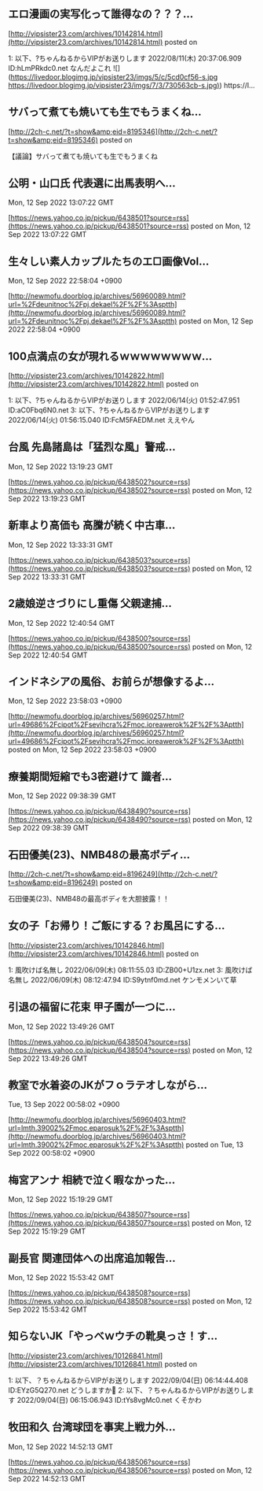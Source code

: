 

## エロ漫画の実写化って誰得なの？？？...
  

[http://vipsister23.com/archives/10142814.html](http://vipsister23.com/archives/10142814.html)
posted on 

<!--more-->

1: 以下、?ちゃんねるからVIPがお送りします 2022/08/11(木) 20:37:06.909 ID:hLmPRkdc0.net なんだよこれ ![](https://livedoor.blogimg.jp/vipsister23/imgs/5/c/5cd0cf56-s.jpg [https://livedoor.blogimg.jp/vipsister23/imgs/7/3/730563cb-s.jpg)](https://livedoor.blogimg.jp/vipsister23/imgs/7/3/730563cb-s.jpg)) https://l...

## サバって煮ても焼いても生でもうまくね...
  

[http://2ch-c.net/?t=show&amp;eid=8195346](http://2ch-c.net/?t=show&amp;eid=8195346)
posted on 

<!--more-->

【議論】サバって煮ても焼いても生でもうまくね

## 公明・山口氏 代表選に出馬表明へ...
  Mon, 12 Sep 2022 13:07:22 GMT

[https://news.yahoo.co.jp/pickup/6438501?source=rss](https://news.yahoo.co.jp/pickup/6438501?source=rss)
posted on Mon, 12 Sep 2022 13:07:22 GMT

<!--more-->



## 生々しい素人カップルたちのエ□画像Vol...
  Mon, 12 Sep 2022 22:58:04 +0900

[http://newmofu.doorblog.jp/archives/56960089.html?url=%2Fdeunitnoc%2Fpj.dekael%2F%2F%3Asptth](http://newmofu.doorblog.jp/archives/56960089.html?url=%2Fdeunitnoc%2Fpj.dekael%2F%2F%3Asptth)
posted on Mon, 12 Sep 2022 22:58:04 +0900

<!--more-->



## 100点満点の女が現れるｗｗｗｗｗｗｗｗ...
  

[http://vipsister23.com/archives/10142822.html](http://vipsister23.com/archives/10142822.html)
posted on 

<!--more-->

1: 以下、?ちゃんねるからVIPがお送りします 2022/06/14(火) 01:52:47.951 ID:aC0Fbq6N0.net 3: 以下、?ちゃんねるからVIPがお送りします 2022/06/14(火) 01:56:15.040 ID:FcM5FAEDM.net ええやん

## 台風 先島諸島は「猛烈な風」警戒...
  Mon, 12 Sep 2022 13:19:23 GMT

[https://news.yahoo.co.jp/pickup/6438502?source=rss](https://news.yahoo.co.jp/pickup/6438502?source=rss)
posted on Mon, 12 Sep 2022 13:19:23 GMT

<!--more-->



## 新車より高価も 高騰が続く中古車...
  Mon, 12 Sep 2022 13:33:31 GMT

[https://news.yahoo.co.jp/pickup/6438503?source=rss](https://news.yahoo.co.jp/pickup/6438503?source=rss)
posted on Mon, 12 Sep 2022 13:33:31 GMT

<!--more-->



## 2歳娘逆さづりにし重傷 父親逮捕...
  Mon, 12 Sep 2022 12:40:54 GMT

[https://news.yahoo.co.jp/pickup/6438500?source=rss](https://news.yahoo.co.jp/pickup/6438500?source=rss)
posted on Mon, 12 Sep 2022 12:40:54 GMT

<!--more-->



##  インドネシアの風俗、お前らが想像するよ...
  Mon, 12 Sep 2022 23:58:03 +0900

[http://newmofu.doorblog.jp/archives/56960257.html?url=49686%2Fcipot%2Fsevihcra%2Fmoc.ioreawerok%2F%2F%3Aptth](http://newmofu.doorblog.jp/archives/56960257.html?url=49686%2Fcipot%2Fsevihcra%2Fmoc.ioreawerok%2F%2F%3Aptth)
posted on Mon, 12 Sep 2022 23:58:03 +0900

<!--more-->



## 療養期間短縮でも3密避けて 識者...
  Mon, 12 Sep 2022 09:38:39 GMT

[https://news.yahoo.co.jp/pickup/6438490?source=rss](https://news.yahoo.co.jp/pickup/6438490?source=rss)
posted on Mon, 12 Sep 2022 09:38:39 GMT

<!--more-->



## 石田優美(23)、NMB48の最高ボディ...
  

[http://2ch-c.net/?t=show&amp;eid=8196249](http://2ch-c.net/?t=show&amp;eid=8196249)
posted on 

<!--more-->

石田優美(23)、NMB48の最高ボディを大胆披露！！

## 女の子「お帰り！ご飯にする？お風呂にする...
  

[http://vipsister23.com/archives/10142846.html](http://vipsister23.com/archives/10142846.html)
posted on 

<!--more-->

1: 風吹けば名無し 2022/06/09(木) 08:11:55.03 ID:ZB00+U1zx.net 3: 風吹けば名無し 2022/06/09(木) 08:12:47.94 ID:S9ytnf0md.net ケンモメンいて草

## 引退の福留に花束 甲子園が一つに...
  Mon, 12 Sep 2022 13:49:26 GMT

[https://news.yahoo.co.jp/pickup/6438504?source=rss](https://news.yahoo.co.jp/pickup/6438504?source=rss)
posted on Mon, 12 Sep 2022 13:49:26 GMT

<!--more-->



##  教室で水着姿のJKがフｏラテオしながら...
  Tue, 13 Sep 2022 00:58:02 +0900

[http://newmofu.doorblog.jp/archives/56960403.html?url=lmth.39002%2Fmoc.eparosuk%2F%2F%3Asptth](http://newmofu.doorblog.jp/archives/56960403.html?url=lmth.39002%2Fmoc.eparosuk%2F%2F%3Asptth)
posted on Tue, 13 Sep 2022 00:58:02 +0900

<!--more-->



## 梅宮アンナ 相続で泣く暇なかった...
  Mon, 12 Sep 2022 15:19:29 GMT

[https://news.yahoo.co.jp/pickup/6438507?source=rss](https://news.yahoo.co.jp/pickup/6438507?source=rss)
posted on Mon, 12 Sep 2022 15:19:29 GMT

<!--more-->



## 副長官 関連団体への出席追加報告...
  Mon, 12 Sep 2022 15:53:42 GMT

[https://news.yahoo.co.jp/pickup/6438508?source=rss](https://news.yahoo.co.jp/pickup/6438508?source=rss)
posted on Mon, 12 Sep 2022 15:53:42 GMT

<!--more-->



## 知らないJK「やっべｗウチの靴臭っさ！す...
  

[http://vipsister23.com/archives/10126841.html](http://vipsister23.com/archives/10126841.html)
posted on 

<!--more-->

1: 以下、？ちゃんねるからVIPがお送りします 2022/09/04(日) 06:14:44.408 ID:EYzG5Q270.net どうしますか🤔 2: 以下、？ちゃんねるからVIPがお送りします 2022/09/04(日) 06:15:06.943 ID:tYs8vgMc0.net くそかわ

## 牧田和久 台湾球団を事実上戦力外...
  Mon, 12 Sep 2022 14:52:13 GMT

[https://news.yahoo.co.jp/pickup/6438506?source=rss](https://news.yahoo.co.jp/pickup/6438506?source=rss)
posted on Mon, 12 Sep 2022 14:52:13 GMT

<!--more-->


